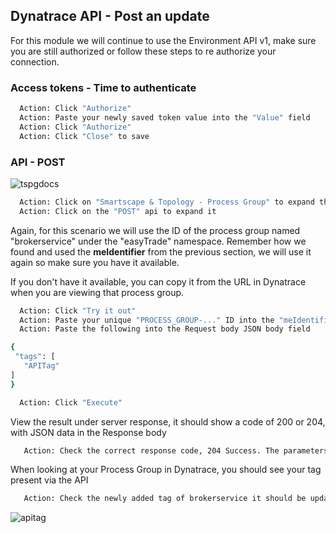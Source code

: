 ## Dynatrace API - Post an update

For this module we will continue to use the Environment API v1, make sure you are still authorized or follow these steps to re authorize your connection.

### Access tokens  - Time to authenticate

 ```bash
   Action: Click "Authorize"
   Action: Paste your newly saved token value into the "Value" field
   Action: Click "Authorize"
   Action: Click "Close" to save
   ```
### API  - POST

![tspgdocs](../../assets/images/tspgdocs.png)

 ```bash
   Action: Click on "Smartscape & Topology - Process Group" to expand the API
   Action: Click on the "POST" api to expand it
   ```

Again, for this scenario we will use the ID of the process group named "brokerservice" under the "easyTrade" namespace. Remember how we found and used the **meIdentifier** from the previous section, we will use it again so make sure you have it available.

If you don't have it available, you can copy it from the URL in Dynatrace when you are viewing that process group.

 ```bash
   Action: Click "Try it out"
   Action: Paste your unique "PROCESS_GROUP-..." ID into the "meIdentifier" field
   Action: Paste the following into the Request body JSON body field 

{
  "tags": [
    "APITag"
 ]
}

   Action: Click "Execute"
   ```

View the result under server response, it should show a code of 200 or 204, with JSON data in the Response body

```bash
   Action: Check the correct response code, 204 Success. The parameters of the process group have been updated.
   ```

When looking at your Process Group in Dynatrace,  you should see your tag present via the API​

```bash
   Action: Check the newly added tag of brokerservice it should be updated within a minute or two.
   ```

![apitag](../../assets/images/apitag.png)

